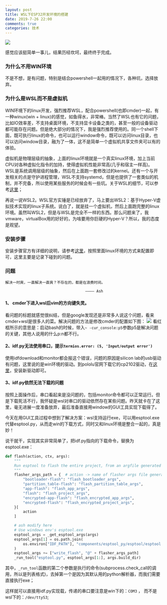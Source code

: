 ```yaml
---
layout: post
title: WSL下ESP32开发环境的搭建
date: 2019-7-26 22:00
comments: true
categories: 技术
---
```


![](https://docs.espressif.com/projects/esp-idf/zh_CN/latest/_images/esp32-devkitc-functional-overview.jpg)

感觉应该挺简单一事儿，结果历经坎坷，最终终于完成。

### 为什么不用WIN环境

不是不想，是有问题，特别是结合powershell一起用的情况下，各种坑，选择放弃。

### 为什么是WSL而不是虚拟机

WIN环境下的linux开发，强烈推荐WSL，配合powershell(也即cmder)一起，有一种winux(win + linux)的感觉，如鱼得水，非常棒。当然了WSL也有它的问题，比如IO效率差，不支持桌面环境，不支持显卡设备之类的，甚至一般的设备驱动都可能存在问题。但是绝大部分的情况下，我是强烈推荐使用的。同一个shell下面，既可执行linux的命令，也可以运行window命令，既可以访问linux目录，也可以访问window目录，融为了一体，这不是简单一个虚拟机共享文件夹可以有的体验。

虚拟机是物理层级的抽象，上面的linux环境就是一个真实linux环境，加上当前CPU对各种虚拟化指令的加持，使得虚拟机性能非常高(几乎和宿主一样高)。WSL是系统调用层级的抽象，然后在上面跑一套修改过的kernel。还有一个与开发相关的点是守护进程管理，WSL不支持systemd，但是也提供了一套类似的机制，并不完备，所以使用某些服务的时候会有一些坑。关于WSL的细节，可以参考[这里](https://blogs.msdn.microsoft.com/wsl/2016/04/22/windows-subsystem-for-linux-overview/)；

再说一说WSL2。WSL官方实锤是已经放弃了，马上要出WSL2：基于Hyper-V虚拟技术实现的linux子系统。说白了，就是挂一个虚拟机，然后上面跑完整的linux环境。虽然叫WSL2，但是与WSL是完全不一样的东西。那么问题来了，我vmware，virtualBox用的好好的，为啥要用你巨硬的Hyper-V？所以，我的态度是观望。

### 安装步骤

安装步骤官方有详细的说明，请参考[这里](https://docs.espressif.com/projects/esp-idf/zh_CN/latest/get-started/index.html#get-started-step-by-step)，按照里面linux环境的方式来配置即可，这里主要是记录下碰到的问题。

### 问题


    解决一时爽，一直解决一直爽？不存在的，都是在浪费时间。
                                        
                                        ———— Ash

#### 1、 cmder下进入wsl后vim的方向键失灵。
看问题的标题就感觉很纠结，但是google发现还是非常多人说这个问题，看来cmder+wsl是很多人的菜。解决问题的方法是修改cmder的配置如下图：
![](http://pic.ashliu.com/20190726135558.png)
看红框所示的意思是：启动bash的时候，带入```~ -cur_console:p5```参数p5是解决问题的关键，其他人说用的什么p:n都不行。

#### 2、idf.py无法使用串口，提示```termios.error: (5, 'Input/output error')```
使用idfdownload和monitor都会报这个错误，问题的原因是silicon lab的usb驱动有问题，这里说的是win环境的驱动。到pololu官网下载它的cp2102驱动，在[这里](https://www.pololu.com/file/0J14/pololu-cp2102-windows-121204.zip)，安装新驱动即可。

#### 3、idf.py依然无法下载的问题
按照上面操作后，串口看起来是没问题的，包括monitor命令都可以正常运行。但是下载死活不行，我怀疑是wsl对串口的驱动依然存在某些问题。昨天就卡在了这里，毫无进展一度准备放弃，最后准备直接用window的GUI工具实现下载得了。  

今天在用GUI工具过程中想到了解决方案：wsl支持运行exe，可以用esptool.exe代替esptool.py，从而走win的下载方式，同时又和linux环境是整合一起的，真是妙！

说干就干，实现其实非常简单了，把idf.py指向的下载命令，替换为esptool.exe：

```py
def flash(action, ctx, args):
    """
    Run esptool to flash the entire project, from an argfile generated by the build system
    """
    flasher_args_path = {  # action -> name of flasher args file generated by build system
        "bootloader-flash": "flash_bootloader_args",
        "partition_table-flash": "flash_partition_table_args",
        "app-flash": "flash_app_args",
        "flash": "flash_project_args",
        "encrypted-app-flash": "flash_encrypted_app_args",
        "encrypted-flash": "flash_encrypted_project_args",
    }[
        action
    ]

    # ash modify here
    # Use windows env's esptool.exe
    esptool_args = _get_esptool_args(args)
    esptool_args[1] = os.path.join(
        os.environ["IDF_PATH"], "components/esptool_py/esptool/esptool.exe"
    )
    esptool_args += ["write_flash", "@" + flasher_args_path]
    _run_tool("esptool.py", esptool_args[1:], args.build_dir)
```
其中，```_run_tool```函数的第二个参数是执行的命令(subprocess.check_call的调用，所以是列表格式)，去掉第一个是因为其默认用的python解析器，而我们需要直接执行exe；

这样就可以直接用idf.py实现载，传递的串口要注意是win下的：```COM3``` ， 而不是wsl下的：``` /dev/ttyS3 ```;


